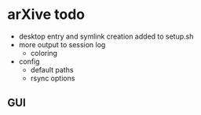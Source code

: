 # arXive todo

- desktop entry and symlink creation added to setup.sh
- more output to session log
  - coloring 
- config
  - default paths
  - rsync options

## GUI

